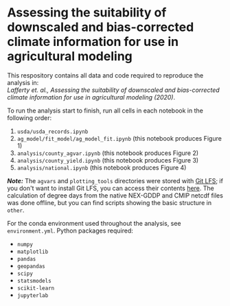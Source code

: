 # Assessing the suitability of downscaled and bias-corrected climate information for use in agricultural modeling

This respository contains all data and code required to reproduce the analysis in:<br />
*Lafferty et. al., Assessing the suitability of downscaled and bias-corrected climate information for use in agricultural modeling (2020)*.

To run the analysis start to finish, run all cells in each notebook in the following order:
1. `usda/usda_records.ipynb`
2. `ag_model/fit_model/ag_model_fit.ipynb` (this notebook produces Figure 1)
3. `analysis/county_agvar.ipynb` (this notebook produces Figure 2)
4. `analysis/county_yield.ipynb` (this notebook produces Figure 3)
5. `analysis/national.ipynb` (this notebook produces Figure 4)

***Note:*** The `agvars` and `plotting_tools` directories were stored with [Git LFS](https://git-lfs.github.com); if you don't want to install Git LFS, you can access their contents [here](https://uillinoisedu-my.sharepoint.com/:f:/g/personal/davidcl2_illinois_edu/EgrWzY0BfhpFrUhqRmLFUXEBwHk84o_eWusCtMqyfsGJww?e=G9ofNy). The calculation of degree days from the native NEX-GDDP and CMIP netcdf files was done offline, but you can find scripts showing the basic structure in `other`.

For the conda environment used throughout the analysis, see `environment.yml`. Python packages required:
- `numpy`
- `matplotlib`
- `pandas`
- `geopandas`
- `scipy`
- `statsmodels`
- `scikit-learn`
- `jupyterlab`<br />
